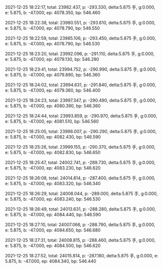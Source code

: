 2021-12-25 18:22:17, total: 23982.437, p: -293.330, delta:5.875 手, g:0.000, e: 5.875, b: -47.000, ep: 4078.350, bp: 546.460

2021-12-25 18:22:38, total: 23980.551, p: -293.610, delta:5.875 手, g:0.000, e: 5.875, b: -47.000, ep: 4078.790, bp: 546.550

2021-12-25 18:22:59, total: 23985.106, p: -293.450, delta:5.875 手, g:0.000, e: 5.875, b: -47.000, ep: 4078.790, bp: 546.530

2021-12-25 18:23:20, total: 23992.096, p: -291.110, delta:5.875 手, g:0.000, e: 5.875, b: -47.000, ep: 4079.130, bp: 546.280

2021-12-25 18:23:41, total: 23994.752, p: -290.990, delta:5.875 手, g:0.000, e: 5.875, b: -47.000, ep: 4079.890, bp: 546.360

2021-12-25 18:24:02, total: 23994.631, p: -291.840, delta:5.875 手, g:0.000, e: 5.875, b: -47.000, ep: 4079.360, bp: 546.400

2021-12-25 18:24:23, total: 23997.347, p: -290.490, delta:5.875 手, g:0.000, e: 5.875, b: -47.000, ep: 4080.390, bp: 546.360

2021-12-25 18:24:44, total: 23993.859, p: -290.970, delta:5.875 手, g:0.000, e: 5.875, b: -47.000, ep: 4081.510, bp: 546.560

2021-12-25 18:25:05, total: 23998.007, p: -290.290, delta:5.875 手, g:0.000, e: 5.875, b: -47.000, ep: 4082.430, bp: 546.590

2021-12-25 18:25:26, total: 23999.155, p: -290.370, delta:5.875 手, g:0.000, e: 5.875, b: -47.000, ep: 4082.830, bp: 546.650

2021-12-25 18:25:47, total: 24002.741, p: -289.730, delta:5.875 手, g:0.000, e: 5.875, b: -47.000, ep: 4083.230, bp: 546.620

2021-12-25 18:26:08, total: 24014.814, p: -287.400, delta:5.875 手, g:0.000, e: 5.875, b: -47.000, ep: 4083.320, bp: 546.340

2021-12-25 18:26:29, total: 24008.044, p: -289.000, delta:5.875 手, g:0.000, e: 5.875, b: -47.000, ep: 4083.240, bp: 546.530

2021-12-25 18:26:49, total: 24013.631, p: -288.280, delta:5.875 手, g:0.000, e: 5.875, b: -47.000, ep: 4084.440, bp: 546.590

2021-12-25 18:27:10, total: 24007.066, p: -288.790, delta:5.875 手, g:0.000, e: 5.875, b: -47.000, ep: 4084.650, bp: 546.680

2021-12-25 18:27:31, total: 24008.815, p: -288.460, delta:5.875 手, g:0.000, e: 5.875, b: -47.000, ep: 4084.500, bp: 546.620

2021-12-25 18:27:52, total: 24015.814, p: -287.180, delta:5.875 手, g:0.000, e: 5.875, b: -47.000, ep: 4084.340, bp: 546.440